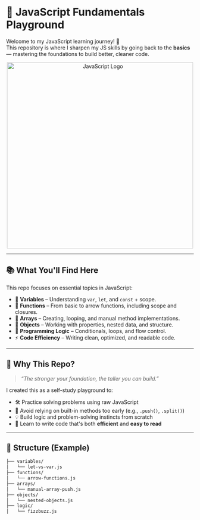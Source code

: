 # 🚀 JavaScript Fundamentals Playground

Welcome to my JavaScript learning journey! 🌱  
This repository is where I sharpen my JS skills by going back to the **basics** — mastering the foundations to build better, cleaner code.  

<p align="center">
  <img src="https://upload.wikimedia.org/wikipedia/commons/6/6a/JavaScript-logo.png" alt="JavaScript Logo" width="500" />
</p>

---

## 📚 What You'll Find Here

This repo focuses on essential topics in JavaScript:

- 🧠 **Variables** – Understanding `var`, `let`, and `const` + scope.
- 🔧 **Functions** – From basic to arrow functions, including scope and closures.
- 🧮 **Arrays** – Creating, looping, and manual method implementations.
- 🧱 **Objects** – Working with properties, nested data, and structure.
- 🔄 **Programming Logic** – Conditionals, loops, and flow control.
- ⚡ **Code Efficiency** – Writing clean, optimized, and readable code.

---

## 🎯 Why This Repo?

> *“The stronger your foundation, the taller you can build.”*

I created this as a self-study playground to:
- 🛠 Practice solving problems using raw JavaScript
- 📌 Avoid relying on built-in methods too early (e.g., `.push()`, `.split()`)
- 💡 Build logic and problem-solving instincts from scratch
- 🧼 Learn to write code that's both **efficient** and **easy to read**

---

## 📁 Structure (Example)

```bash
├── variables/
│   └── let-vs-var.js
├── functions/
│   └── arrow-functions.js
├── arrays/
│   └── manual-array-push.js
├── objects/
│   └── nested-objects.js
├── logic/
│   └── fizzbuzz.js
